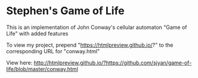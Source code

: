 # Stephen's Game of Life
This is an implementation of John Conway's cellular automaton "Game of Life" with added features

To view my project, prepend "https://htmlpreview.github.io/?" to the corresponding URL for "conway.html"

View here: http://htmlpreview.github.io/?https://github.com/sjyan/game-of-life/blob/master/conway.html
